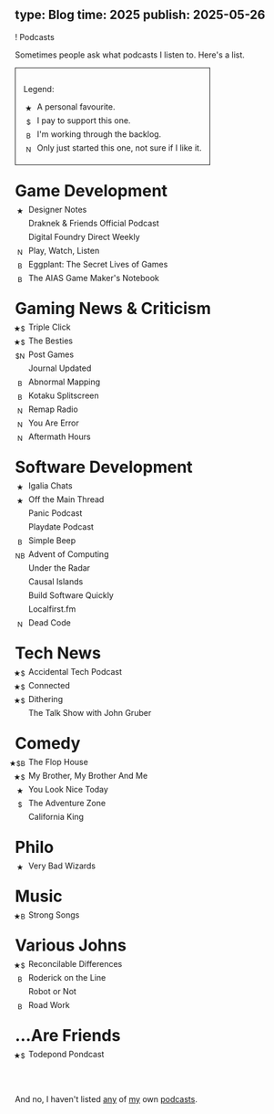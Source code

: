 type: Blog
time: 2025
publish: 2025-05-26
---

<style>
h1 { margin-block: 1em 0; }
ul { list-style-type: none; margin: 0; }
li { position: relative; margin-block: .5em; }
code { font-size: 12px; line-height: 23px; position: absolute; right: calc(100% + .5em); font-family: inherit; text-align: center; min-width: 1.5em; }
.legend { margin-top: 1em; max-width: max-content; padding: 1em; border: 1px solid currentcolor; }
</style>

! Podcasts

Sometimes people ask what podcasts I listen to. Here's a list.

<div class="legend">

Legend:
* `★` A personal favourite.
* `$` I pay to support this one.
* `B` I'm working through the backlog.
* `N` Only just started this one, not sure if I like it.

</div>

# Game Development
* `★` Designer Notes
* Draknek & Friends Official Podcast
* Digital Foundry Direct Weekly
* `N` Play, Watch, Listen
* `B` Eggplant: The Secret Lives of Games
* `B` The AIAS Game Maker's Notebook

# Gaming News & Criticism
* `★$` Triple Click
* `★$` The Besties
* `$N` Post Games
* Journal Updated
* `B` Abnormal Mapping
* `B` Kotaku Splitscreen
* `N` Remap Radio
* `N` You Are Error
* `N` Aftermath Hours

# Software Development
* `★` Igalia Chats
* `★` Off the Main Thread
* Panic Podcast
* Playdate Podcast
* `B` Simple Beep
* `NB` Advent of Computing
* Under the Radar
* Causal Islands
* Build Software Quickly
* Localfirst.fm
* `N` Dead Code

# Tech News
* `★$` Accidental Tech Podcast
* `★$` Connected
* `★$` Dithering
* The Talk Show with John Gruber

# Comedy
* `★$B` The Flop House
* `★$` My Brother, My Brother And Me
* `★` You Look Nice Today
* `$` The Adventure Zone
* California King

# Philo
* `★` Very Bad Wizards

# Music
* `★B` Strong Songs

# Various Johns
* `★$` Reconcilable Differences
* `B` Roderick on the Line
* Robot or Not
* `B` Road Work

# …Are Friends
* `★$` Todepond Pondcast

<br><br>

And no, I haven't listed [any](https://patreon.com/futureofcoding) of [my](/hest/podcast) own [podcasts](/future-of-coding-podcast).
